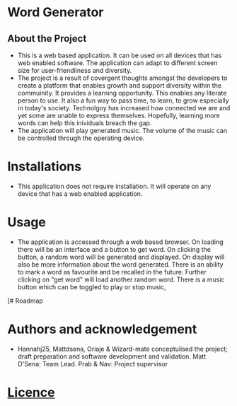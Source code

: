 # Word Generator

## About the Project

[\\]: <> ( Here we can provide more details about the project)

- This is a web based application. It can be used on all devices that has web enabled software. The application can adapt to different screen size for user-friendliness and diversity.
- The project is a result of covergent thoughts amongst the developers to create a platform that enables growth and support diversity within the commuinity. It provides a learning opportunity. This enables any literate person to use. It also a fun way to pass time, to learn, to grow especially in today's society. Technolgoy has increased how connected we are and yet some are unable to express themselves. Hopefully, learning more words can help this inividuals breach the gap.
- The application will play generated music. The volume of the music can be controlled through the operating device.

[\\]: <> (Links to the project site)

# Installations

- This application does not require installation. It will operate on any device that has a web enabled application.

# Usage

- The application is accessed through a web based browser. On loading there will be an interface and a button to get word. On clicking the button, a random word will be generated and displayed. On display will also be more information about the word generated. There is an ability to mark a word as favourite and be recalled in the future. Further clicking on "get word" will load another random word. There is a music button which can be toggled to play or stop music,

[# Roadmap

# Authors and acknowledgement

- Hannahj25, Mattdsena, Oriaje & Wizard-mate conceptulised the project; draft preparation and software development and validation. Matt D'Sena: Team Lead. Prab & Nav: Project supervisor

# [Licence](Licence.txt)
